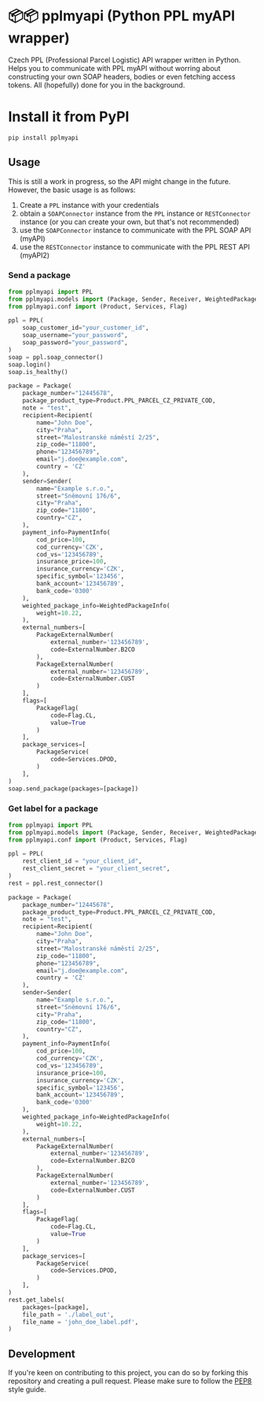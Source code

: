 # 📦📦 pplmyapi (Python PPL myAPI wrapper) 
Czech PPL (Professional Parcel Logistic) API wrapper written in Python. Helps you to communicate with PPL myAPI without worring about constructing your own SOAP headers, bodies or even fetching access tokens. All (hopefully) done for you in the background.

# Install it from PyPI
```bash
pip install pplmyapi
```

## Usage
This is still a work in progress, so the API might change in the future. However, the basic usage is as follows:
1. Create a `PPL` instance with your credentials
2. obtain a `SOAPConnector` instance from the `PPL` instance or `RESTConnector` instance (or you can create your own, but that's not recommended)
3. use the `SOAPConnector` instance to communicate with the PPL SOAP API (myAPI)
4. use the `RESTConnector` instance to communicate with the PPL REST API (myAPI2)

### Send a package
```python
from pplmyapi import PPL
from pplmyapi.models import (Package, Sender, Receiver, WeightedPackageInfo, PaymentInfo, PackageExternalNumber, PackageFlag, PackageService)
from pplmyapi.conf import (Product, Services, Flag)

ppl = PPL(
    soap_customer_id="your_customer_id",
    soap_username="your_password",
    soap_password="your_password",
)
soap = ppl.soap_connector()
soap.login()
soap.is_healthy()

package = Package(
    package_number="12445678",
    package_product_type=Product.PPL_PARCEL_CZ_PRIVATE_COD,
    note = "test",
    recipient=Recipient(
        name="John Doe",
        city="Praha",
        street="Malostranské náměstí 2/25",
        zip_code="11800",
        phone="123456789",
        email="j.doe@example.com",
        country = 'CZ'
    ),
    sender=Sender(
        name="Example s.r.o.",
        street="Sněmovní 176/6",
        city="Praha",
        zip_code="11800",
        country="CZ",
    ),
    payment_info=PaymentInfo(
        cod_price=100,
        cod_currency='CZK',
        cod_vs='123456789',
        insurance_price=100,
        insurance_currency='CZK',
        specific_symbol='123456',
        bank_account='123456789',
        bank_code='0300'
    ),
    weighted_package_info=WeightedPackageInfo(
        weight=10.22,
    ),
    external_numbers=[
        PackageExternalNumber(
            external_number='123456789',
            code=ExternalNumber.B2CO
        ),
        PackageExternalNumber(
            external_number='123456789',
            code=ExternalNumber.CUST
        )
    ],
    flags=[
        PackageFlag(
            code=Flag.CL,
            value=True
        )
    ],
    package_services=[
        PackageService(
            code=Services.DPOD,
        )
    ],
)
soap.send_package(packages=[package])
```

### Get label for a package
```python
from pplmyapi import PPL
from pplmyapi.models import (Package, Sender, Receiver, WeightedPackageInfo, PaymentInfo, PackageExternalNumber, PackageFlag, PackageService)
from pplmyapi.conf import (Product, Services, Flag)

ppl = PPL(
    rest_client_id = "your_client_id",
    rest_client_secret = "your_client_secret",
)
rest = ppl.rest_connector()

package = Package(
    package_number="12445678",
    package_product_type=Product.PPL_PARCEL_CZ_PRIVATE_COD,
    note = "test",
    recipient=Recipient(
        name="John Doe",
        city="Praha",
        street="Malostranské náměstí 2/25",
        zip_code="11800",
        phone="123456789",
        email="j.doe@example.com",
        country = 'CZ'
    ),
    sender=Sender(
        name="Example s.r.o.",
        street="Sněmovní 176/6",
        city="Praha",
        zip_code="11800",
        country="CZ",
    ),
    payment_info=PaymentInfo(
        cod_price=100,
        cod_currency='CZK',
        cod_vs='123456789',
        insurance_price=100,
        insurance_currency='CZK',
        specific_symbol='123456',
        bank_account='123456789',
        bank_code='0300'
    ),
    weighted_package_info=WeightedPackageInfo(
        weight=10.22,
    ),
    external_numbers=[
        PackageExternalNumber(
            external_number='123456789',
            code=ExternalNumber.B2CO
        ),
        PackageExternalNumber(
            external_number='123456789',
            code=ExternalNumber.CUST
        )
    ],
    flags=[
        PackageFlag(
            code=Flag.CL,
            value=True
        )
    ],
    package_services=[
        PackageService(
            code=Services.DPOD,
        )
    ],
)
rest.get_labels(
    packages=[package],
    file_path = './label_out',
    file_name = 'john_doe_label.pdf',
)
```


## Development
If you're keen on contributing to this project, you can do so by forking this repository and creating a pull request. Please make sure to follow the [PEP8](https://www.python.org/dev/peps/pep-0008/) style guide.